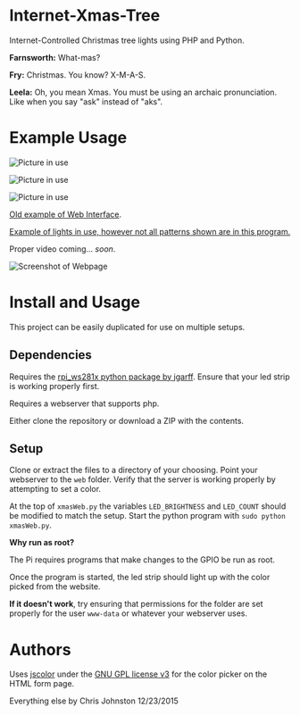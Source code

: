 # Internet-Xmas-Tree
Internet-Controlled Christmas tree lights using PHP and Python.

**Farnsworth:** What-mas? 

**Fry:** Christmas. You know? X-M-A-S.

**Leela:** Oh, you mean Xmas. You must be using an archaic pronunciation. Like when you say "ask" instead of "aks".

# Example Usage

![Picture in use](https://dl.dropboxusercontent.com/u/59755513/random%20pics/DSC02054.JPG)

![Picture in use](https://dl.dropboxusercontent.com/u/59755513/random%20pics/20151220-DSC02061crop.jpg)

![Picture in use](https://dl.dropboxusercontent.com/u/59755513/random%20pics/raspberry%20pi%20tree.jpg)

[Old example of Web Interface](https://youtu.be/gIETAGKKV80).

[Example of lights in use, however not all patterns shown are in this program.](https://youtu.be/rzU7GU4T2Bk)

Proper video coming... *soon*.

![Screenshot of Webpage](http://puu.sh/m7AJj/7616c63f76.png "Screenshot of Webpage")

# Install and Usage
This project can be easily duplicated for use on multiple setups.

## Dependencies

Requires the [rpi\_ws281x python package by jgarff](https://github.com/jgarff/rpi_ws281x).
Ensure that your led strip is working properly first.

Requires a webserver that supports php.

Either clone the repository or download a ZIP with the contents.

## Setup

Clone or extract the files to a directory of your choosing. Point your webserver to the `web` folder. Verify that the server is working properly by attempting to set a color.

At the top of `xmasWeb.py` the variables `LED_BRIGHTNESS` and `LED_COUNT` should be modified to match the setup. Start the python program with `sudo python xmasWeb.py`.

**Why run as root?**

The Pi requires programs that make changes to the GPIO be run as root.

Once the program is started, the led strip should light up with the color picked from the website.

**If it doesn't work**, try ensuring that permissions for the folder are set properly for the user `www-data` or whatever your webserver uses.

# Authors
Uses [jscolor](http://jscolor.com/) under the [GNU GPL license v3](http://www.gnu.org/licenses/gpl-3.0.en.html) for the color picker on the HTML form page.

Everything else by Chris Johnston 12/23/2015


